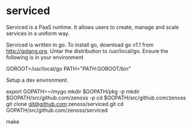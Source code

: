 serviced
========

Serviced is a PaaS runtime. It allows users to create, manage and scale services
in a uniform way.



Serviced is written in go. To install go, download go v1.1 from http://golang.org.
Untar the distribution to /usr/local/go. Ensure the following is in your environment

GOROOT=/usr/local/go
PATH="$PATH:$GOROOT/bin"

Setup a dev environment.

export GOPATH=~/mygo
mkdir $GOPATH/pkg -p
mkdir $GOPATH/src/github.com/zenoss -p
cd $GOPATH/src/github.com/zenoss
git clone git@github.com:zenoss/serviced.git
cd GOPATH/src/github.com/zenoss/serviced

make


